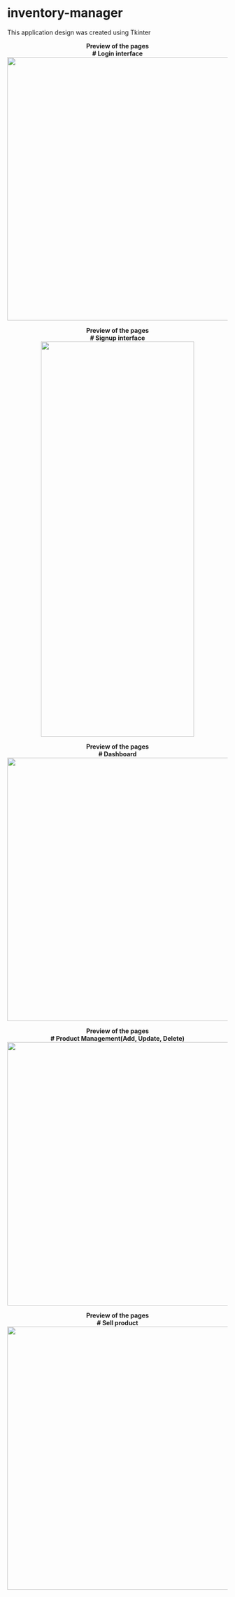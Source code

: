 # inventory-manager


This application design was created using Tkinter

<p align= "center">
  <b>Preview of the pages</b>
  <br>
  <b># Login interface</b>
  <br>
  <img src="https://github.com/i-osama/inventory-manager/assets/117646017/aab552f8-4291-4657-8db9-b86acc00f7dd" width="870" height="600"/>
  <br>

<p align= "center">
  <b>Preview of the pages</b>
  <br>
  <b># Signup interface</b>
  <br>
  <img src="https://github.com/i-osama/inventory-manager/assets/117646017/f91f657e-768d-478a-9ea1-53658a6de447" width="350" height="900"/>
  <br>

<p align= "center">
  <b>Preview of the pages</b>
  <br>
  <b># Dashboard</b>
  <br>
  <img src="https://github.com/i-osama/inventory-manager/assets/117646017/c9acd5cf-f46c-4b5b-88d0-d7a1804184fc" width="870" height="600"/>
  <br>

<p align= "center">
  <b>Preview of the pages</b>
  <br>
  <b># Product Management(Add, Update, Delete)</b>
  <br>
  <img src="https://github.com/i-osama/inventory-manager/assets/117646017/5f00255d-c668-497f-9da0-9da3819610fc" width="870" height="600"/>
  <br>


<p align= "center">
  <b>Preview of the pages</b>
  <br>
  <b># Sell product</b>
  <br>
  <img src="https://github.com/i-osama/inventory-manager/assets/117646017/01b854ed-e6b6-4806-a432-892d728289e9" width="870" height="600"/>
  <br>


